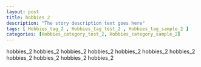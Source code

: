 ```yaml
---
layout: post
title: hobbies_2 
description: "The story description text goes here"
tags: [ Hobbies_tag_2 , Hobbies_tag_test_2 , Hobbies_tag_sample_2 ]
categories: [Hobbies_category_test_2, Hobbies_category_sample_2]
---
```


hobbies_2 hobbies_2 hobbies_2 hobbies_2 hobbies_2 hobbies_2 hobbies_2 hobbies_2 hobbies_2 hobbies_2 hobbies_2 